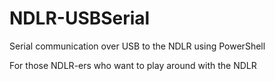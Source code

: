 # NDLR-USBSerial
Serial communication over USB to the NDLR using PowerShell

For those NDLR-ers who want to play around with the NDLR
